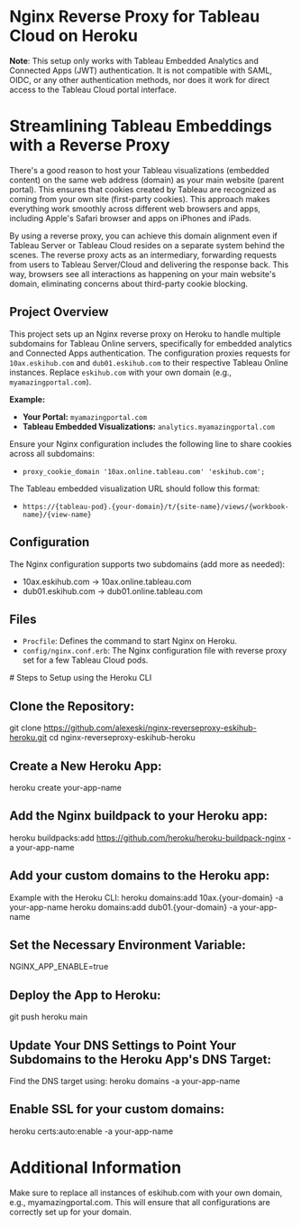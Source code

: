 # Nginx Reverse Proxy for Tableau Cloud on Heroku

**Note**: This setup only works with Tableau Embedded Analytics and Connected Apps (JWT) authentication. It is not compatible with SAML, OIDC, or any other authentication methods, nor does it work for direct access to the Tableau Cloud portal interface.

# Streamlining Tableau Embeddings with a Reverse Proxy

There's a good reason to host your Tableau visualizations (embedded content) on the same web address (domain) as your main website (parent portal). This ensures that cookies created by Tableau are recognized as coming from your own site (first-party cookies). This approach makes everything work smoothly across different web browsers and apps, including Apple's Safari browser and apps on iPhones and iPads.

By using a reverse proxy, you can achieve this domain alignment even if Tableau Server or Tableau Cloud resides on a separate system behind the scenes. The reverse proxy acts as an intermediary, forwarding requests from users to Tableau Server/Cloud and delivering the response back. This way, browsers see all interactions as happening on your main website's domain, eliminating concerns about third-party cookie blocking.

## Project Overview

This project sets up an Nginx reverse proxy on Heroku to handle multiple subdomains for Tableau Online servers, specifically for embedded analytics and Connected Apps authentication. The configuration proxies requests for `10ax.eskihub.com` and `dub01.eskihub.com` to their respective Tableau Online instances. Replace `eskihub.com` with your own domain (e.g., `myamazingportal.com`).


**Example:**
- **Your Portal:** `myamazingportal.com`
- **Tableau Embedded Visualizations:** `analytics.myamazingportal.com`

Ensure your Nginx configuration includes the following line to share cookies across all subdomains:

- `proxy_cookie_domain '10ax.online.tableau.com' 'eskihub.com';`

The Tableau embedded visualization URL should follow this format:

- `https://{tableau-pod}.{your-domain}/t/{site-name}/views/{workbook-name}/{view-name}`

## Configuration

The Nginx configuration supports two subdomains (add more as needed):

- 10ax.eskihub.com -> 10ax.online.tableau.com
- dub01.eskihub.com -> dub01.online.tableau.com

## Files

- `Procfile`: Defines the command to start Nginx on Heroku.
- `config/nginx.conf.erb`: The Nginx configuration file with reverse proxy set for a few Tableau Cloud pods.

# Steps to Setup using the Heroku CLI

## Clone the Repository:

git clone https://github.com/alexeski/nginx-reverseproxy-eskihub-heroku.git
cd nginx-reverseproxy-eskihub-heroku

## Create a New Heroku App:

heroku create your-app-name

## Add the Nginx buildpack to your Heroku app:

heroku buildpacks:add https://github.com/heroku/heroku-buildpack-nginx -a your-app-name

## Add your custom domains to the Heroku app:

Example with the Heroku CLI:
heroku domains:add 10ax.{your-domain} -a your-app-name
heroku domains:add dub01.{your-domain} -a your-app-name

## Set the Necessary Environment Variable:

NGINX_APP_ENABLE=true

## Deploy the App to Heroku:

git push heroku main

## Update Your DNS Settings to Point Your Subdomains to the Heroku App's DNS Target:
Find the DNS target using:
heroku domains -a your-app-name

## Enable SSL for your custom domains:
heroku certs:auto:enable -a your-app-name

# Additional Information

Make sure to replace all instances of eskihub.com with your own domain, e.g., myamazingportal.com. This will ensure that all configurations are correctly set up for your domain.